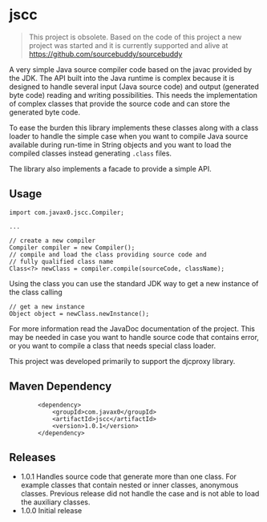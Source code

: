 jscc
====

>This project is obsolete. Based on the code of this project a new project was started and it is currently supported and alive at
> https://github.com/sourcebuddy/sourcebuddy

A very simple Java source compiler code based on the javac provided by the
JDK. The API built into the Java runtime is complex because it is designed to handle several input (Java source code) and output (generated byte code) reading and writing possibilities. This needs the implementation of complex classes that provide the source code and can store the generated byte code.

To ease the burden this library implements these classes along with a class loader to handle the simple case when you want to compile Java source available during run-time in String objects and you want to load the compiled classes instead generating `.class` files.

The library also implements a facade to provide a simple API.

Usage
-----

```
import com.javax0.jscc.Compiler;

...

// create a new compiler
Compiler compiler = new Compiler();
// compile and load the class providing source code and
// fully qualified class name
Class<?> newClass = compiler.compile(sourceCode, className);
```

Using the class you can use the standard JDK way to get a new instance of the class calling

```
// get a new instance
Object object = newClass.newInstance();
```

For more information read the JavaDoc documentation of the project. This may be needed in case you want to handle source code that contains error, or you want to compile a class that needs special class loader.

This project was developed primarily to support the djcproxy library.

Maven Dependency
----------------

```
		<dependency>
			<groupId>com.javax0</groupId>
			<artifactId>jscc</artifactId>
			<version>1.0.1</version>
		</dependency>
```		


Releases
--------

* 1.0.1 Handles source code that generate more than one class. For example classes that contain nested or inner classes, anonymous classes. Previous release did not handle the case and is not able to load the auxiliary classes.
* 1.0.0 Initial release
